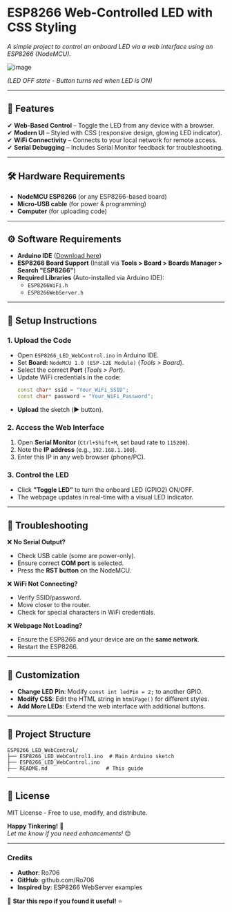 # **ESP8266 Web-Controlled LED with CSS Styling**  
*A simple project to control an onboard LED via a web interface using an ESP8266 (NodeMCU).*  

![image](https://github.com/user-attachments/assets/c215c391-559d-451c-8939-32682c813d17)

*(LED OFF state - Button turns red when LED is ON)*  

---

## **📌 Features**  
✔ **Web-Based Control** – Toggle the LED from any device with a browser.  
✔ **Modern UI** – Styled with CSS (responsive design, glowing LED indicator).  
✔ **WiFi Connectivity** – Connects to your local network for remote access.  
✔ **Serial Debugging** – Includes Serial Monitor feedback for troubleshooting.  

---

## **🛠 Hardware Requirements**  
- **NodeMCU ESP8266** (or any ESP8266-based board)  
- **Micro-USB cable** (for power & programming)  
- **Computer** (for uploading code)  

---

## **⚙ Software Requirements**  
- **Arduino IDE** ([Download here](https://www.arduino.cc/en/software))  
- **ESP8266 Board Support** (Install via **Tools > Board > Boards Manager > Search "ESP8266"**)  
- **Required Libraries** (Auto-installed via Arduino IDE):  
  - `ESP8266WiFi.h`  
  - `ESP8266WebServer.h`  

---

## **🚀 Setup Instructions**  

### **1. Upload the Code**  
- Open `ESP8266_LED_WebControl.ino` in Arduino IDE.  
- Set **Board:** `NodeMCU 1.0 (ESP-12E Module)` (*Tools > Board*).  
- Select the correct **Port** (*Tools > Port*).  
- Update WiFi credentials in the code:  
  ```cpp
  const char* ssid = "Your_WiFi_SSID";
  const char* password = "Your_WiFi_Password";
  ```
- **Upload** the sketch (▶️ button).  

### **2. Access the Web Interface**  
1. Open **Serial Monitor** (`Ctrl+Shift+M`, set baud rate to `115200`).  
2. Note the **IP address** (e.g., `192.168.1.100`).  
3. Enter this IP in any web browser (phone/PC).  

### **3. Control the LED**  
- Click **"Toggle LED"** to turn the onboard LED (GPIO2) ON/OFF.  
- The webpage updates in real-time with a visual LED indicator.  

---

## **🔧 Troubleshooting**  
❌ **No Serial Output?**  
- Check USB cable (some are power-only).  
- Ensure correct **COM port** is selected.  
- Press the **RST button** on the NodeMCU.  

❌ **WiFi Not Connecting?**  
- Verify SSID/password.  
- Move closer to the router.  
- Check for special characters in WiFi credentials.  

❌ **Webpage Not Loading?**  
- Ensure the ESP8266 and your device are on the **same network**.  
- Restart the ESP8266.  

---

## **📝 Customization**  
- **Change LED Pin**: Modify `const int ledPin = 2;` to another GPIO.  
- **Modify CSS**: Edit the HTML string in `htmlPage()` for different styles.  
- **Add More LEDs**: Extend the web interface with additional buttons.  

---

## **📂 Project Structure**  
```
ESP8266_LED_WebControl/  
├── ESP8266_LED_WebControl1.ino  # Main Arduino sketch
├── ESP8266_LED_WebControl.ino 
├── README.md                   # This guide    
```

---

## **📜 License**  
MIT License - Free to use, modify, and distribute.  

**Happy Tinkering!** 🎉  
*Let me know if you need enhancements!* 😊  

---

### **Credits**  
- **Author**: Ro706  
- **GitHub**: github.com/Ro706 
- **Inspired by**: ESP8266 WebServer examples  

🚀 **Star this repo if you found it useful!** ⭐
